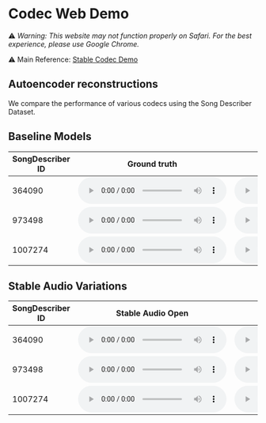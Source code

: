# Codec Web Demo

⚠️ *Warning: This website may not function properly on Safari. For the best experience, please use Google Chrome.*

⚠️ Main Reference: [Stable Codec Demo](https://github.com/Stability-AI/stable-codec-demo)

## Autoencoder reconstructions

We compare the performance of various codecs using the Song Describer Dataset.


## Baseline Models

| SongDescriber ID | Ground truth | DAC (9) | DAC (1) | Encodec | Wav Tokenizer |
| ---------------- | ------------ | -------- | -------- | -------- | -------- |
| 364090 | <audio controls preload=False><source src="audio/364090/original.mp3" type="audio/mpeg">Audio not supported by your browser.</audio> | <audio controls preload=False><source src="audio/364090/dac_44100_9.mp3" type="audio/mpeg">Audio not supported by your browser.</audio> | <audio controls preload=False><source src="audio/364090/dac_44100_1.mp3" type="audio/mpeg">Audio not supported by your browser.</audio> | <audio controls preload=False><source src="audio/364090/encodec_4.mp3" type="audio/mpeg">Audio not supported by your browser.</audio> | <audio controls preload=False><source src="audio/364090/wavtok.mp3" type="audio/mpeg">Audio not supported by your browser.</audio> |
| 973498 | <audio controls preload=False><source src="audio/973498/original.mp3" type="audio/mpeg">Audio not supported by your browser.</audio> | <audio controls preload=False><source src="audio/973498/dac_44100_9.mp3" type="audio/mpeg">Audio not supported by your browser.</audio> | <audio controls preload=False><source src="audio/973498/dac_44100_1.mp3" type="audio/mpeg">Audio not supported by your browser.</audio> | <audio controls preload=False><source src="audio/973498/encodec_4.mp3" type="audio/mpeg">Audio not supported by your browser.</audio> | <audio controls preload=False><source src="audio/973498/wavtok.mp3" type="audio/mpeg">Audio not supported by your browser.</audio> |
| 1007274 | <audio controls preload=False><source src="audio/1007274/original.mp3" type="audio/mpeg">Audio not supported by your browser.</audio> | <audio controls preload=False><source src="audio/1007274/dac_44100_9.mp3" type="audio/mpeg">Audio not supported by your browser.</audio> | <audio controls preload=False><source src="audio/1007274/dac_44100_1.mp3" type="audio/mpeg">Audio not supported by your browser.</audio> | <audio controls preload=False><source src="audio/1007274/encodec_4.mp3" type="audio/mpeg">Audio not supported by your browser.</audio> | <audio controls preload=False><source src="audio/1007274/wavtok.mp3" type="audio/mpeg">Audio not supported by your browser.</audio> |


## Stable Audio Variations

| SongDescriber ID | Stable Audio Open | + Kmeans | + ProductQuantizer | + VQVAE |
| ---------------- | ----------------- | -------- | ------------------ | ------- |
| 364090 | <audio controls preload=False><source src="audio/364090/stable_audio_open_44100.mp3" type="audio/mpeg">Audio not supported by your browser.</audio> | <audio controls preload=False><source src="audio/364090/kmeans_8192_44100.mp3" type="audio/mpeg">Audio not supported by your browser.</audio> | <audio controls preload=False><source src="audio/364090/pq_8192_44100.mp3" type="audio/mpeg">Audio not supported by your browser.</audio> | <audio controls preload=False><source src="audio/364090/vqvae.mp3" type="audio/mpeg">Audio not supported by your browser.</audio> |
| 973498 | <audio controls preload=False><source src="audio/973498/stable_audio_open_44100.mp3" type="audio/mpeg">Audio not supported by your browser.</audio> | <audio controls preload=False><source src="audio/973498/kmeans_8192_44100.mp3" type="audio/mpeg">Audio not supported by your browser.</audio> | <audio controls preload=False><source src="audio/973498/pq_8192_44100.mp3" type="audio/mpeg">Audio not supported by your browser.</audio> | <audio controls preload=False><source src="audio/973498/vqvae.mp3" type="audio/mpeg">Audio not supported by your browser.</audio> |
| 1007274 | <audio controls preload=False><source src="audio/1007274/stable_audio_open_44100.mp3" type="audio/mpeg">Audio not supported by your browser.</audio> | <audio controls preload=False><source src="audio/1007274/kmeans_8192_44100.mp3" type="audio/mpeg">Audio not supported by your browser.</audio> | <audio controls preload=False><source src="audio/1007274/pq_8192_44100.mp3" type="audio/mpeg">Audio not supported by your browser.</audio> | <audio controls preload=False><source src="audio/1007274/vqvae.mp3" type="audio/mpeg">Audio not supported by your browser.</audio> |
